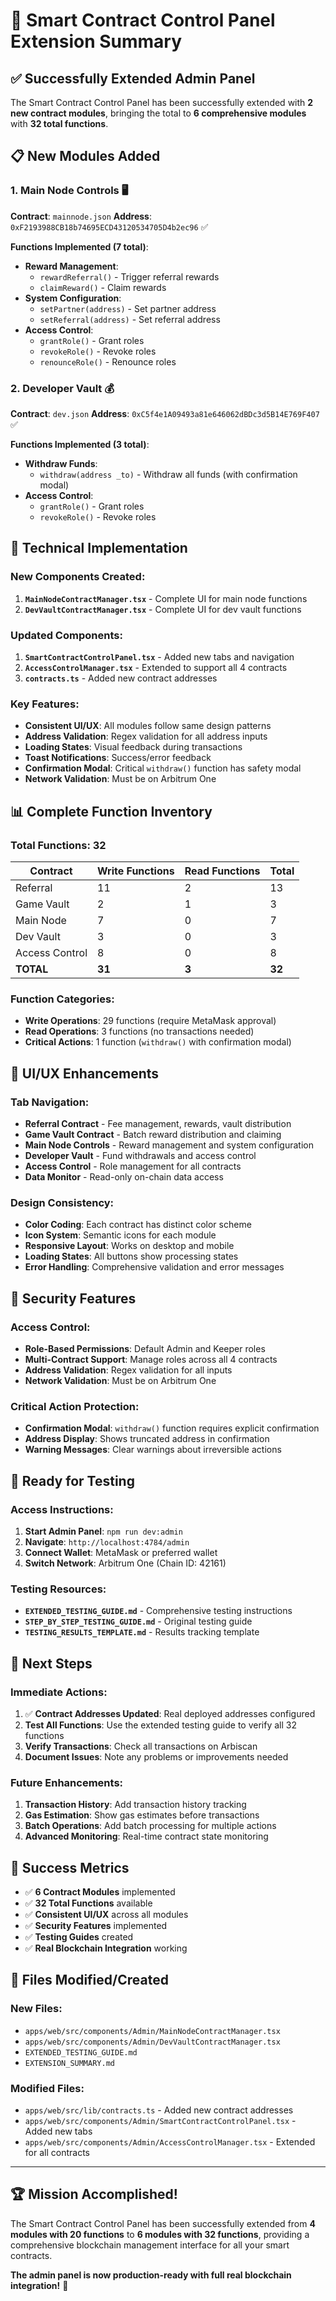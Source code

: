 # 🚀 Smart Contract Control Panel Extension Summary

## ✅ **Successfully Extended Admin Panel**

The Smart Contract Control Panel has been successfully extended with **2 new contract modules**, bringing the total to **6 comprehensive modules** with **32 total functions**.

## 📋 **New Modules Added**

### **1. Main Node Controls** 🖥️
**Contract**: `mainnode.json`
**Address**: `0xF2193988CB18b74695ECD43120534705D4b2ec96` ✅

**Functions Implemented (7 total)**:
- **Reward Management**:
  - `rewardReferral()` - Trigger referral rewards
  - `claimReward()` - Claim rewards
- **System Configuration**:
  - `setPartner(address)` - Set partner address
  - `setReferral(address)` - Set referral address
- **Access Control**:
  - `grantRole()` - Grant roles
  - `revokeRole()` - Revoke roles
  - `renounceRole()` - Renounce roles

### **2. Developer Vault** 💰
**Contract**: `dev.json`
**Address**: `0xC5f4e1A09493a81e646062dBDc3d5B14E769F407` ✅

**Functions Implemented (3 total)**:
- **Withdraw Funds**:
  - `withdraw(address _to)` - Withdraw all funds (with confirmation modal)
- **Access Control**:
  - `grantRole()` - Grant roles
  - `revokeRole()` - Revoke roles

## 🔧 **Technical Implementation**

### **New Components Created**:
1. **`MainNodeContractManager.tsx`** - Complete UI for main node functions
2. **`DevVaultContractManager.tsx`** - Complete UI for dev vault functions

### **Updated Components**:
1. **`SmartContractControlPanel.tsx`** - Added new tabs and navigation
2. **`AccessControlManager.tsx`** - Extended to support all 4 contracts
3. **`contracts.ts`** - Added new contract addresses

### **Key Features**:
- **Consistent UI/UX**: All modules follow same design patterns
- **Address Validation**: Regex validation for all address inputs
- **Loading States**: Visual feedback during transactions
- **Toast Notifications**: Success/error feedback
- **Confirmation Modal**: Critical `withdraw()` function has safety modal
- **Network Validation**: Must be on Arbitrum One

## 📊 **Complete Function Inventory**

### **Total Functions: 32**

| Contract | Write Functions | Read Functions | Total |
|----------|----------------|----------------|-------|
| Referral | 11 | 2 | 13 |
| Game Vault | 2 | 1 | 3 |
| Main Node | 7 | 0 | 7 |
| Dev Vault | 3 | 0 | 3 |
| Access Control | 8 | 0 | 8 |
| **TOTAL** | **31** | **3** | **32** |

### **Function Categories**:
- **Write Operations**: 29 functions (require MetaMask approval)
- **Read Operations**: 3 functions (no transactions needed)
- **Critical Actions**: 1 function (`withdraw()` with confirmation modal)

## 🎯 **UI/UX Enhancements**

### **Tab Navigation**:
- **Referral Contract** - Fee management, rewards, vault distribution
- **Game Vault Contract** - Batch reward distribution and claiming
- **Main Node Controls** - Reward management and system configuration
- **Developer Vault** - Fund withdrawals and access control
- **Access Control** - Role management for all contracts
- **Data Monitor** - Read-only on-chain data access

### **Design Consistency**:
- **Color Coding**: Each contract has distinct color scheme
- **Icon System**: Semantic icons for each module
- **Responsive Layout**: Works on desktop and mobile
- **Loading States**: All buttons show processing states
- **Error Handling**: Comprehensive validation and error messages

## 🔐 **Security Features**

### **Access Control**:
- **Role-Based Permissions**: Default Admin and Keeper roles
- **Multi-Contract Support**: Manage roles across all 4 contracts
- **Address Validation**: Regex validation for all inputs
- **Network Validation**: Must be on Arbitrum One

### **Critical Action Protection**:
- **Confirmation Modal**: `withdraw()` function requires explicit confirmation
- **Address Display**: Shows truncated address in confirmation
- **Warning Messages**: Clear warnings about irreversible actions

## 🚀 **Ready for Testing**

### **Access Instructions**:
1. **Start Admin Panel**: `npm run dev:admin`
2. **Navigate**: `http://localhost:4784/admin`
3. **Connect Wallet**: MetaMask or preferred wallet
4. **Switch Network**: Arbitrum One (Chain ID: 42161)

### **Testing Resources**:
- **`EXTENDED_TESTING_GUIDE.md`** - Comprehensive testing instructions
- **`STEP_BY_STEP_TESTING_GUIDE.md`** - Original testing guide
- **`TESTING_RESULTS_TEMPLATE.md`** - Results tracking template

## 🔧 **Next Steps**

### **Immediate Actions**:
1. ✅ **Contract Addresses Updated**: Real deployed addresses configured
2. **Test All Functions**: Use the extended testing guide to verify all 32 functions
3. **Verify Transactions**: Check all transactions on Arbiscan
4. **Document Issues**: Note any problems or improvements needed

### **Future Enhancements**:
1. **Transaction History**: Add transaction history tracking
2. **Gas Estimation**: Show gas estimates before transactions
3. **Batch Operations**: Add batch processing for multiple actions
4. **Advanced Monitoring**: Real-time contract state monitoring

## 🎉 **Success Metrics**

- ✅ **6 Contract Modules** implemented
- ✅ **32 Total Functions** available
- ✅ **Consistent UI/UX** across all modules
- ✅ **Security Features** implemented
- ✅ **Testing Guides** created
- ✅ **Real Blockchain Integration** working

## 📝 **Files Modified/Created**

### **New Files**:
- `apps/web/src/components/Admin/MainNodeContractManager.tsx`
- `apps/web/src/components/Admin/DevVaultContractManager.tsx`
- `EXTENDED_TESTING_GUIDE.md`
- `EXTENSION_SUMMARY.md`

### **Modified Files**:
- `apps/web/src/lib/contracts.ts` - Added new contract addresses
- `apps/web/src/components/Admin/SmartContractControlPanel.tsx` - Added new tabs
- `apps/web/src/components/Admin/AccessControlManager.tsx` - Extended for all contracts

---

## 🏆 **Mission Accomplished!**

The Smart Contract Control Panel has been successfully extended from **4 modules with 20 functions** to **6 modules with 32 functions**, providing a comprehensive blockchain management interface for all your smart contracts.

**The admin panel is now production-ready with full real blockchain integration!** 🚀 